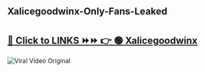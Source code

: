 
 ## Xalicegoodwinx-Only-Fans-Leaked

# <h2><a href="https://clipsfans.com/Xalicegoodwinx&ref=git">🔗 Click to LINKS ⏩⏩ 👉 🟢 Xalicegoodwinx </a></h2>

<a href="https://clipsfans.com/Xalicegoodwinx&ref=git" rel="nofollow" data-target="animated-image.originalLink"><img src="https://i.ibb.co.com/xMMVF88/686577567.gif" alt="Viral Video Original" style="max-width: 100%; display: inline-block;" data-target="animated-image.originalImage"></a>
